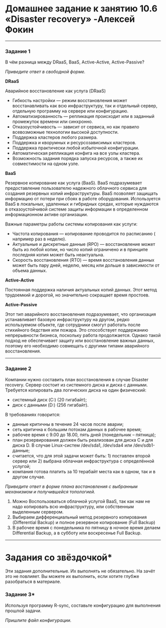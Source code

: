 # Домашнее задание к занятию 10.6 «Disaster recovery» -Алексей Фокин
---
### Задание 1

В чём разница между DRaaS, BaaS, Active-Active, Active-Passive?

*Приведите ответ в свободной форме.*

**DRaaS**

Аварийное восстановление как услуга 
(DRaaS)
- Гибкость настройки — режим восстановления может восстанавливать как всю инфраструктуру, так и отдельный сервер, отдельную программу на сервере или конфигурацию.
- Автоматизированность — репликация происходит или в заданный промежуток времени или синхронно. 
- Отказоустойчивость — зависит от сервиса, но как правило всевозможные технологии высокой доступности.
- Поддержка кластеров любого размера.
- Поддержка и кворумных и ресурсозависимых кластеров. 
- Поддержка практически любой избыточной конфигурации. 
- Автоматическая репликация конфига на все узлы кластера.
- Возможность задания порядка запуска ресурсов, а также их совместимости на одном узле.

**BaaS**

Резервное копирование как услуга (BaaS).
BaaS подразумевает предоставление пользователю надежного облачного сервиса для создания резервных копий инфраструктуры.
BaaS позволяет защищать информацию от потери при сбоях в работе оборудования.
Используется BaaS в локальных, удаленных и гибридных средах, которые нуждаются в отказоустойчивой системе защиты информации в определенном информационном активе
организации.

Важные параметры работы системы копирования как услуги:
- Частота копирования — копирование проводится по расписанию ( например раз в неделю).
- Актуальные и дискретные данные (RPO) — восстановление может быть из любой копии, но число копий ограничено и в 
принципе последняя копия может быть неактуальна.
- Скорость восстановления (RTO) — время восстановления данных может быть пару дней, неделю, месяц или дольше в зависимости от объема данных.

**Active-Active**

Постоянная поддержка наличия актуальных копий данных. 
Этот метод трудоемкий и дорогой, но 
значительно сокращает время простоев.


**Active-Passive**

Этот тип аварийного восстановления подразумевает, что организация устанавливает базовую инфраструктуру на другом, редко используемом объекте, где сотрудники смогут работать после стихийного бедствия или пожара.
Это способствует поддержанию непрерывности бизнеса, поскольку работа продолжается.
Однако такой подход не обеспечивает защиту или восстановление важных данных, поэтому его необходимо совмещать с другими типами аварийного восстановления.

---

### Задание 2

Компании нужно составить план восстановления в случае Disaster recovery. Сервер состоит из системного диска и диска с данными. 
Требуется копировать два логических диска на один физический: 
- системный диск (C:) (20 гигабайт);
- диск с данными (D:) (256 гигабайт). 

В требованиях говорится: 
- данные критичны в течение 24 часов после аварии;
- сеть критична к большим потокам данных в рабочее время;
- рабочее время с 9.00 до 18.00, пять дней (понедельник – пятница);
- план резервирования должен быть реализован для диска C и для диска D. В случае Linux-систем /dev/sda1, /dev/sda4 или /dev/sdb1-данные;
- считается, что для этой задачи может быть: 1) поставлен второй сервер или 2) выбрана облачная инфраструктура с определённой услугой;
- компания готова платить за 10 терабайт места как в одном, так и в другом случае.
 
*Приведите ответ в форме плана востановления с выбранным механизмом и получившейся топологией.*

1. Можно Воспользоваться облачной услугой BaaS, так как нам не надо копировать всю инфраструктуру, или собственным выделенным сервером.
2. Выбираем дифференциальный метод резервного копирования (Differential Backup) и полное резервное копирование (Full Backup)
3. В рабочее время с понедельника по пятницу в ночное время делаем Differential Backup, а в субботу или воскресенье Full Backup.

---

# Задания со звёздочкой*

Эти задания дополнительные. Их выполнять не обязательно. На зачёт это не повлияет. Вы можете их выполнить, если хотите глубже разобраться в материале.
 

### Задание 3*

Используя программу R-sync, составьте конфигурацию для выполнения прошлой задачи.

*Пришлите файл конфигурации.*
